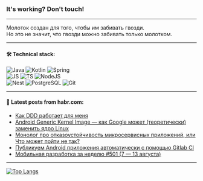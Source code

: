 ### It's working? Don't touch!

---
Молоток создан для того, чтобы им забивать гвозди. <br>
Но это не значит, что гвозди можно забивать только молотком.

---

#### 🛠️ Technical stack:

![Java](https://img.shields.io/badge/Java-informational?logo=Oracle&style=flat&logoColor=white&color=FF4500)
![Kotlin](https://img.shields.io/badge/Kotlin-informational?logo=Kotlin&style=flat&logoColor=white&color=774D97)
![Spring](https://img.shields.io/badge/SpringBoot-informational?logo=SpringBoot&style=flat&logoColor=white&color=6DB33F) <br>
![JS](https://img.shields.io/badge/JS-informational?logo=javaScript&style=flat&logoColor=black&color=F7Df1E)
![TS](https://img.shields.io/badge/TypeScript-informational?logo=typeScript&style=flat&logoColor=black&color=0667A8)
![NodeJS](https://img.shields.io/badge/NodeJS-informational?logo=node.js&style=flat&logoColor=white&color=70A760) <br>
![Nest](https://img.shields.io/badge/NestJS-informational?logo=NestJS&style=flat&logoColor=white&color=E0234E)
![PostgreSQL](https://img.shields.io/badge/PostgreSQL-informational?logo=PostgreSQL&style=flat&logoColor=white&color=DAA520)
![Git](https://img.shields.io/badge/Git-informational?logo=git&style=flat&logoColor=white&color=778899)

___

#### 💬 Latest posts from habr.com:

<!-- BLOG-POST-LIST:START -->
- [Как DDD работает для меня](https://habr.com/ru/companies/tinkoff/articles/753864/?utm_source=habrahabr&utm_medium=rss&utm_campaign=753864)
- [Android Generic Kernel Image — как Google может &lpar;теоретически&rpar; заменить ядро Linux](https://habr.com/ru/articles/754246/?utm_source=habrahabr&utm_medium=rss&utm_campaign=754246)
- [Монолог про отказоустойчивость микросервисных приложений, или Что может пойти не так?](https://habr.com/ru/companies/alfa/articles/753792/?utm_source=habrahabr&utm_medium=rss&utm_campaign=753792)
- [Публикуем Android приложения автоматически с помощью Gitlab CI](https://habr.com/ru/companies/gazprommedia/articles/753984/?utm_source=habrahabr&utm_medium=rss&utm_campaign=753984)
- [Мобильная разработка за неделю #501 &lpar;7 — 13 августа&rpar;](https://habr.com/ru/companies/productivity_inside/articles/754354/?utm_source=habrahabr&utm_medium=rss&utm_campaign=754354)
<!-- BLOG-POST-LIST:END -->

---
[![Top Langs](https://github-readme-stats-git-master-advtsetting-gmailcom.vercel.app/api/top-langs/?username=zloylis&langs_count=10&hide_title=false&title_color=e6edf3&size_weight=0.5&count_weight=0.5&layout=compact&hide_border=true&theme=dracula)](https://github.com/zloylis)

<!-- ![GitHub stats](https://github-readme-stats-git-master-advtsetting-gmailcom.vercel.app/api?username=zloylis&show_icons=true&hide_border=true&theme=dracula&hide_title=true&include_all_commits=true&count_private=true&hide=contribs&hide_rank=true) -->
